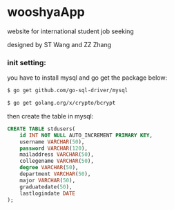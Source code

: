 # wooshyaApp
website for international student job seeking

designed by ST Wang and ZZ Zhang

### init setting:
you have to install mysql and go get the package below:

```bash
$ go get github.com/go-sql-driver/mysql

$ go get golang.org/x/crypto/bcrypt
```
then create the table in mysql:

```sql
CREATE TABLE stdusers(
    id INT NOT NULL AUTO_INCREMENT PRIMARY KEY,
    username VARCHAR(50),
    password VARCHAR(120),
    mailaddress VARCHAR(50),
    collegename VARCHAR(50),
    degree VARCHAR(50),
    department VARCHAR(50),
    major VARCHAR(50),
    graduatedate(50),
    lastlogindate DATE
);
```
